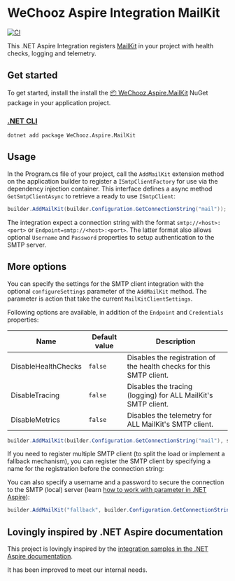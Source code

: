 ﻿# WeChooz Aspire Integration MailKit

[![CI](https://github.com/wechooz/aspire-integration-mailkit/actions/workflows/ci.yml/badge.svg?branch=main)](https://github.com/wechooz/aspire-integration-mailkit/actions/workflows/ci.yml)

This .NET Aspire Integration registers [MailKit](https://mimekit.net/) in your project with health checks, logging and telemetry.

## Get started

To get started, install the install the [📦 WeChooz.Aspire.MailKit](https://nuget.org/packages/WeChooz.Aspire.MailKit) NuGet package in your application project.

### [.NET CLI](#tab/dotnet-cli)

```dotnetcli
dotnet add package WeChooz.Aspire.MailKit
```
## Usage

In the Program.cs file of your project, call the `AddMailKit` extension method on the application builder to register a `ISmtpClientFactory` for use via the dependency injection container.
This interface defines a async method `GetSmtpClientAsync` to retrieve a ready to use `ISmtpClient`:

```csharp
builder.AddMailKit(builder.Configuration.GetConnectionString("mail"));
```

The integration expect a connection string with the format `smtp://<host>:<port>` or `Endpoint=smtp://<host>:<port>`.
The latter format also allows optional `Username` and `Password` properties to setup authentication to the SMTP server.

## More options
You can specify the settings for the SMTP client integration with the optional `configureSettings` parameter of the `AddMailKit` method. The parameter is action that take the current `MailKitClientSettings`.


Following options are available, in addition of the `Endpoint` and `Credentials` properties:

| Name | Default value | Description |
| --- | --- | --- |
| DisableHealthChecks | `false` | Disables the registration of the health checks for this SMTP client. |
| DisableTracing | `false` | Disables the tracing (logging) for ALL MailKit's SMTP client. |
| DisableMetrics | `false` | Disables the telemetry for ALL MailKit's SMTP client. |

```csharp
builder.AddMailKit(builder.Configuration.GetConnectionString("mail"), settings => { ...});
```

If you need to register multiple SMTP client (to split the load or implement a fallback mechanism),
you can register the SMTP client by specifying a name for the registration before the connection string:

You can also specify a username and a password to secure the connection to the SMTP (local) server (learn [how to work with parameter in .NET Aspire](https://learn.microsoft.com/en-us/dotnet/aspire/fundamentals/external-parameters)):
```csharp
builder.AddMailKit("fallback", builder.Configuration.GetConnectionString("mail"));
```

## Lovingly inspired by .NET Aspire documentation

This project is lovingly inspired by the [integration samples in the .NET Aspire documentation](https://learn.microsoft.com/en-us/dotnet/aspire/extensibility/custom-client-integration).

It has been improved to meet our internal needs.

